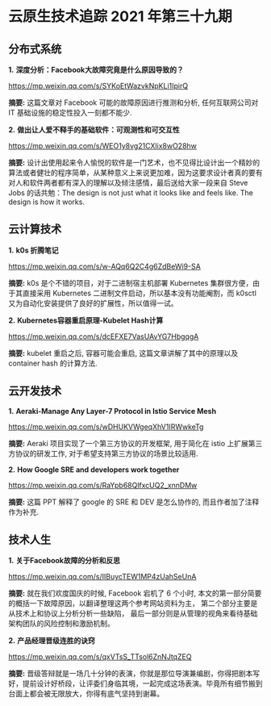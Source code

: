 # 云原生技术追踪 2021 年第三十九期

## 分布式系统

**1.** **深度分析：Facebook大故障究竟是什么原因导致的？**

https://mp.weixin.qq.com/s/SYKoEtWazvkNpKLi1IpirQ

**摘要:** 这篇文章对 Facebook 可能的故障原因进行推测和分析, 任何互联网公司对 IT 基础设施的稳定性投入一刻都不能少.

**2.** **做出让人爱不释手的基础软件：可观测性和可交互性**

https://mp.weixin.qq.com/s/WEO1y8vg21CXlix8wO28hw

**摘要:** 设计出使用起来令人愉悦的软件是一门艺术，也不见得比设计出一个精妙的算法或者健壮的程序简单，从某种意义上来说更加难，因为这要求设计者真的要有对人和软件两者都有深入的理解以及倾注感情，最后送给大家一段来自 Steve Jobs 的话共勉：The design is not just what it looks like and feels like. The design is how it works.

## 云计算技术

**1.** **k0s 折腾笔记**

https://mp.weixin.qq.com/s/w-AQq6Q2C4g6ZdBeWi9-SA

**摘要:** k0s 是个不错的项目，对于二进制宿主机部署 Kubernetes 集群很方便，由于其直接采用 Kubernetes 二进制文件启动，所以基本没有功能阉割，而 k0sctl 又为自动化安装提供了良好的扩展性，所以值得一试。

**2.** **Kubernetes容器重启原理-Kubelet Hash计算**

https://mp.weixin.qq.com/s/dcEFXE7VasUAvYG7HbgqgA

**摘要:** kubelet 重启之后, 容器可能会重启, 这篇文章讲解了其中的原理以及 container hash 的计算方法.

## 云开发技术

**1.** **Aeraki-Manage Any Layer-7 Protocol in Istio Service Mesh**

https://mp.weixin.qq.com/s/wDHUKVWgeqXhV1IRWwkeTg

**摘要:** Aeraki 项目实现了一个第三方协议的开发框架, 用于简化在 istio 上扩展第三方协议的研发工作, 对于希望支持第三方协议的场景比较适用.

**2.** **How Google SRE and developers work together**

https://mp.weixin.qq.com/s/RaYpb68QlfxcUQ2_xnnDMw

**摘要:** 这篇 PPT 解释了 google 的 SRE 和 DEV 是怎么协作的, 而且作者加了注释作为补充.

## 技术人生

**1.** **关于Facebook故障的分析和反思**

https://mp.weixin.qq.com/s/IIBuycTEW1MP4zUahSeUnA

**摘要:** 就在我们欢度国庆的时候, Facebook 宕机了 6 个小时, 本文的第一部分简要的概括一下故障原因，以翻译整理这两个参考网站资料为主， 第二个部分主要是从技术上和协议上分析分析一些缺陷， 最后一部分则是从管理的视角来看待基础架构团队的风险控制和激励机制。

**2.** **产品经理晋级连胜的诀窍**

https://mp.weixin.qq.com/s/qxVTsS_TTsol6ZnNJtqZEQ

**摘要:** 晋级答辩就是一场几十分钟的表演，你就是那位导演兼编剧，你得把剧本写好，提前设计好桥段，让评委们身临其境，一起完成这场表演。毕竟所有细节搬到台面上都会被无限放大，你得有底气坚持到谢幕。

